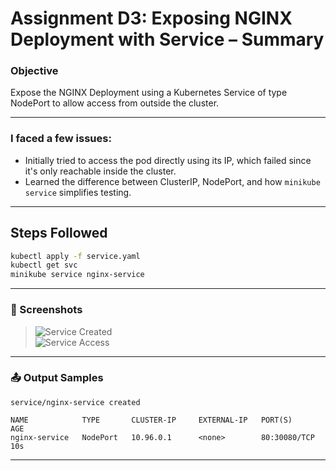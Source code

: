 # Assignment D3: Exposing NGINX Deployment with Service – Summary

### Objective

Expose the NGINX Deployment using a Kubernetes Service of type NodePort to allow access from outside the cluster.

---

### I faced a few issues:

- Initially tried to access the pod directly using its IP, which failed since it's only reachable inside the cluster.
- Learned the difference between ClusterIP, NodePort, and how `minikube service` simplifies testing.

---

## Steps Followed

```bash
kubectl apply -f service.yaml
kubectl get svc
minikube service nginx-service
```

---

### 📸 Screenshots

> ![Service Created](./images/d3-service-created.png)  
> ![Service Access](./images/d3-service-access.png)  

---

### 📤 Output Samples

```
service/nginx-service created

NAME            TYPE       CLUSTER-IP     EXTERNAL-IP   PORT(S)        AGE
nginx-service   NodePort   10.96.0.1      <none>        80:30080/TCP   10s
```

---
